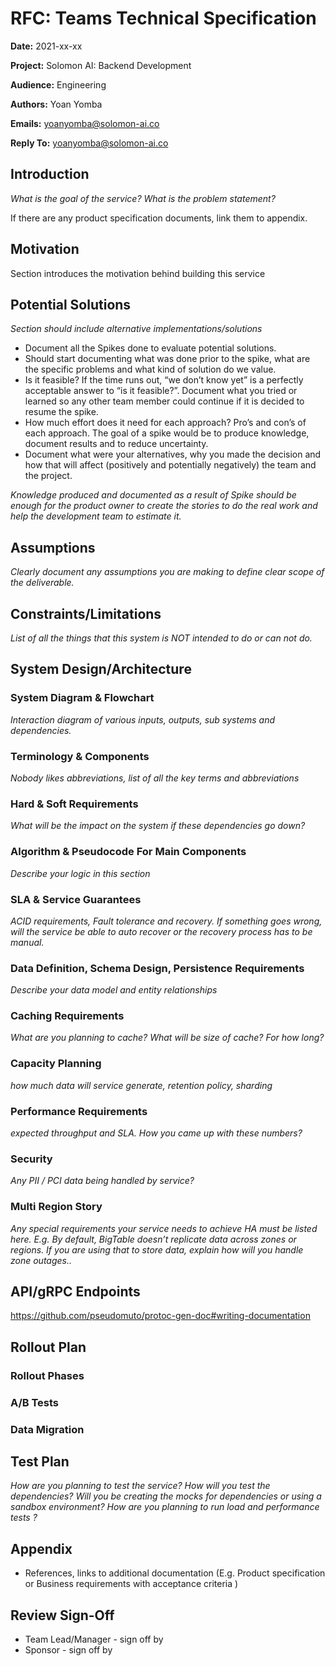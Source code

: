 # RFC: Teams Technical Specification

**Date:** 2021-xx-xx

**Project:** Solomon AI: Backend Development

**Audience:** Engineering

**Authors:** Yoan Yomba

**Emails:** [yoanyomba@solomon-ai.co](mailto:yoanyomba@solomon-ai.co)

**Reply To:** [yoanyomba@solomon-ai.co](mailto:yoanyomba@solomon-ai.co)

## Introduction

*What is the goal of the service? What is the problem statement?*

If there are any product specification documents, link them to appendix.

## Motivation

Section introduces the motivation behind building this service

## Potential Solutions

*Section should include alternative implementations/solutions*

- Document all the Spikes done to evaluate potential solutions.
- Should start documenting what was done prior to the spike, what are the specific problems and what kind of solution do we value.
- Is it feasible? If the time runs out, “we don’t know yet” is a perfectly acceptable answer to “is it feasible?”. Document what you tried or learned so any other team member could continue if it is decided to resume the spike.
- How much effort does it need for each approach? Pro’s and con’s of each approach. The goal of a spike would be to produce knowledge, document results and to reduce uncertainty.
- Document what were your alternatives, why you made the decision and how that will affect (positively and potentially negatively) the team and the project.

*Knowledge produced and documented as a result of Spike should be enough for the product owner to create the stories to do the real work and help the development team to estimate it.*

## Assumptions

*Clearly document any assumptions you are making to define clear scope of the deliverable.*

## Constraints/Limitations

*List of all the things that this system is NOT intended to do or can not do.*

## System Design/Architecture

### System Diagram & Flowchart

*Interaction diagram of various inputs, outputs, sub systems and dependencies.*

### Terminology & Components

*Nobody likes abbreviations, list of all the key terms and abbreviations*

### Hard & Soft Requirements

*What will be the impact on the system if these dependencies go down?*

### Algorithm & Pseudocode For Main Components

*Describe your logic in this section*

### SLA & Service Guarantees

*ACID requirements, Fault tolerance and recovery. If something goes wrong, will the service be able to auto recover or the recovery process has to be manual.*

### Data Definition, Schema Design, Persistence Requirements

*Describe your data model and entity relationships*

### Caching Requirements

*What are you planning to cache? What will be size of cache? For how long?*

### Capacity Planning

*how much data will service generate, retention policy, sharding*

### Performance Requirements

*expected throughput and SLA. How you came up with these numbers?*

### Security

*Any PII / PCI data being handled by service?*

### Multi Region Story

*Any special requirements your service needs to achieve HA must be listed here. E.g. By default, BigTable doesn’t replicate data across zones or regions. If you are using that to store data, explain how will you handle zone outages..*

## API/gRPC Endpoints

https://github.com/pseudomuto/protoc-gen-doc#writing-documentation

## Rollout Plan

### Rollout Phases

### A/B Tests

### Data Migration

## Test Plan

*How are you planning to test the service? How will you test the dependencies? Will you be creating the mocks for dependencies or using a sandbox environment? How are you planning to run load and performance tests ?*

## Appendix

- References, links to additional documentation (E.g. Product specification or Business requirements with acceptance criteria )

## Review Sign-Off

- Team Lead/Manager - sign off by
- Sponsor - sign off by
